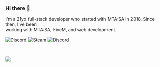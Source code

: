 ### Hi there 👋

I'm a 21yo full-stack developer who started with MTA:SA in 2018. Since then, I've been
</br>
working with MTA:SA, FiveM, and web development.

[![Discord](https://img.shields.io/badge/imstr-7289DA?logo=discord&logoColor=white)](https://discord.gg)
[![Steam](https://img.shields.io/badge/imstr-black?logo=steam&logoColor=white)](https://steamcommunity.com/id/imstr/)
[![Discord](https://img.shields.io/badge/gmail-orange?logo=gmail&logoColor=white)](mailto:profile.s7r@gmail.com)

</br>

<p align="left">
  <a href="https://skillicons.dev">
    <img src="https://skillicons.dev/icons?i=lua,ts,javascript,react,redux,styledcomponents,nodejs,mysql,sqlite,git,github" />
  </a>
</p>
